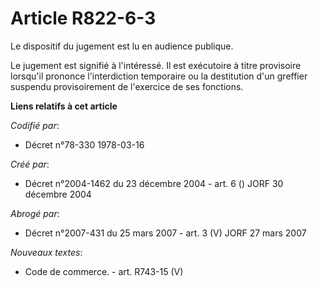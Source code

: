# Article R822-6-3

Le dispositif du jugement est lu en audience publique.

Le jugement est signifié à l'intéressé. Il est exécutoire à titre provisoire lorsqu'il prononce l'interdiction temporaire ou
la destitution d'un greffier suspendu provisoirement de l'exercice de ses fonctions.

**Liens relatifs à cet article**

_Codifié par_:

  - Décret n°78-330 1978-03-16

_Créé par_:

  - Décret n°2004-1462 du 23 décembre 2004 - art. 6 () JORF 30 décembre 2004

_Abrogé par_:

  - Décret n°2007-431 du 25 mars 2007 - art. 3 (V) JORF 27 mars 2007

_Nouveaux textes_:

  - Code de commerce. - art. R743-15 (V)
